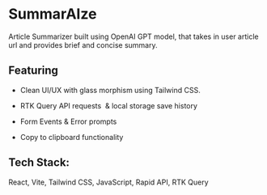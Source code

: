 # SummarAIze

Article Summarizer built using OpenAI GPT model, that takes in user article url and provides brief and concise summary. ​

## Featuring

- Clean UI/UX with glass morphism using Tailwind CSS. 

- RTK Query API requests  & local storage save history

- Form Events & Error prompts

- Copy to clipboard functionality

## Tech Stack: 

React, Vite, Tailwind CSS, JavaScript, Rapid API, RTK Query
